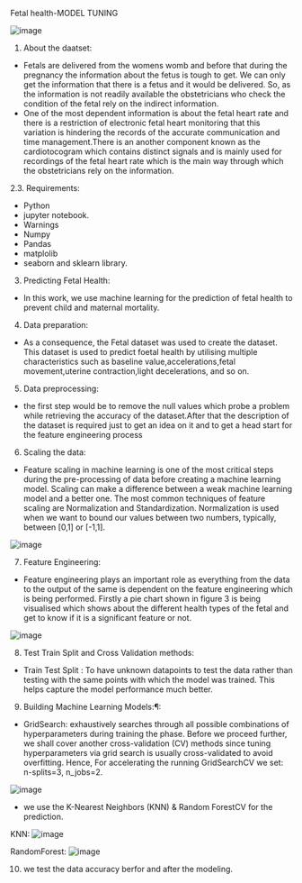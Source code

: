 Fetal health-MODEL TUNING

![image](https://user-images.githubusercontent.com/111189874/189400197-55d91413-226e-466a-a331-d56f794f3072.png)

1. About the daatset:

* Fetals are delivered from the womens womb and before that during the pregnancy the information about the fetus is tough to get. We can only get the information that there is a fetus and it would be delivered. So, as the information is not readily available the obstetricians who check the condition of the fetal rely on the indirect information. 
* One of the most dependent information is about the fetal heart rate and there is a restriction of electronic fetal heart monitoring that this variation is hindering the records of the accurate communication and time management.There is an another component known as the cardiotocogram which contains distinct signals and is mainly used for recordings of the fetal heart rate which is the main way through which the obstetricians rely on the information. 

2.3. Requirements:

* Python 
* jupyter notebook.
* Warnings
* Numpy
* Pandas
* matplolib
* seaborn and sklearn library.


3. Predicting Fetal Health:
* In this work, we use machine learning for the prediction of fetal health to prevent child and maternal mortality.

4. Data preparation:
* As a consequence, the Fetal dataset was used to create the dataset. This dataset is used to predict foetal health by utilising multiple characteristics such as baseline value,accelerations,fetal movement,uterine contraction,light decelerations, and so on. 

5. Data preprocessing:
* the first step would be to remove the null values which probe a problem while retrieving the accuracy of the dataset.After that the description of the dataset is required just to get an idea on it and to get a head start for the feature engineering process 


6. Scaling the data:
* Feature scaling in machine learning is one of the most critical steps during the pre-processing of data before creating a machine learning model. Scaling can make a difference between a weak machine learning model and a better one. The most common techniques of feature scaling are Normalization and Standardization. Normalization is used when we want to bound our values between two numbers, typically, between [0,1] or [-1,1]. 

![image](https://user-images.githubusercontent.com/111189874/189405107-c657a2c4-ee0a-4895-9831-b9657785722e.png)




7. Feature Engineering:
* Feature engineering plays an important role as everything from the data to the output of the same is dependent on the feature engineering which is being performed. Firstly a pie chart shown in figure 3 is being visualised which shows about the different health types of the fetal and get to know if it is a significant feature or not.

![image](https://user-images.githubusercontent.com/111189874/189405211-e68dbcba-2853-467f-b4c2-e71592d07521.png)



8. Test Train Split and Cross Validation methods:
* Train Test Split : To have unknown datapoints to test the data rather than testing with the same points with which the model was trained. This helps capture the model performance much better.

9. Building Machine Learning Models:¶:
* GridSearch:
exhaustively searches through all possible combinations of hyperparameters during training the phase. Before we proceed further, we shall cover another cross-validation (CV) methods since tuning hyperparameters via grid search is usually cross-validated to avoid overfitting. Hence, For accelerating the running GridSearchCV we set: n-splits=3, n_jobs=2.

![image](https://user-images.githubusercontent.com/111189874/189406527-c5d4f1ed-3906-4fee-a1ce-448a9f58b814.png)

* we use the K-Nearest Neighbors (KNN) & Random ForestCV for the prediction.

KNN:
![image](https://user-images.githubusercontent.com/111189874/189407840-ed81c503-70fc-4d1a-92c5-391acc62e5c0.png)

RandomForest:
![image](https://user-images.githubusercontent.com/111189874/189407963-5f485679-a00a-4fc8-9e08-cfac15b27a88.png)


10. we test the data accuracy berfor and after the modeling.

















